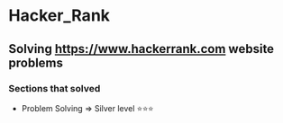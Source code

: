 # Hacker_Rank
## Solving https://www.hackerrank.com website problems
### Sections that solved
- Problem Solving => Silver level ⭐⭐⭐

